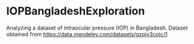 # IOPBangladeshExploration
Analyzing a dataset of intraocular pressure (IOP) in Bangladesh. 
Dataset obtained from https://data.mendeley.com/datasets/gzpjv3cpjc/1
